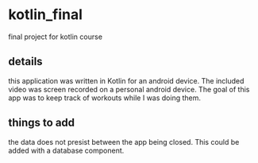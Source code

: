 # kotlin_final
final project for kotlin course

## details
this application was written in Kotlin for an android device. 
The included video was screen recorded on a personal android device.
The goal of this app was to keep track of workouts while I was doing them.

## things to add
the data does not presist between the app being closed.
This could be added with a database component.
